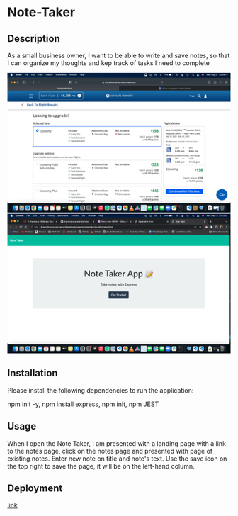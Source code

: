 # Note-Taker

## Description
As a small business owner, I want to be able to write and save notes, so that I can organize my thoughts and kep track of tasks I need to complete

![alt text](public/assets/screenshots/Screen%20Shot%202022-08-31%20at%2011.09.13%20PM.png)
![alt text](public/assets/screenshots/Screen%20Shot%202022-09-12%20at%2011.12.08%20PM.png)

## Installation
Please install the following dependencies to run the application:

npm init -y, npm install express, npm init, npm JEST

## Usage
 When I open the Note Taker, I am presented with a landing page with a link to the notes page, click on the notes page and presented with page of existing notes. Enter new note on title and note's text. Use the save icon on the top right to save the page, it will be on the left-hand column.

 ## Deployment
 [link](https://fierce-river-99903.herokuapp.com/)